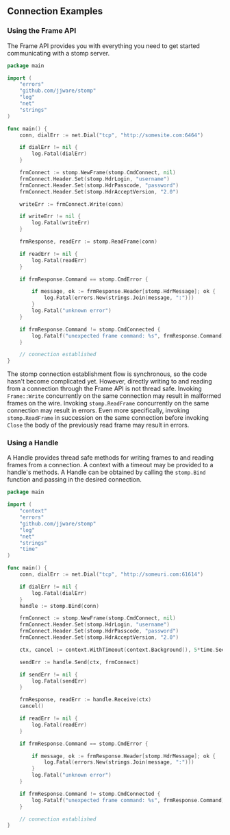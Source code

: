 ## Connection Examples

### Using the Frame API
The Frame API provides you with everything you need to get started communicating with a stomp
server.
```go
package main

import (
	"errors"
	"github.com/jjware/stomp"
	"log"
	"net"
	"strings"
)

func main() {
	conn, dialErr := net.Dial("tcp", "http://somesite.com:6464")

	if dialErr != nil {
		log.Fatal(dialErr)
	}

	frmConnect := stomp.NewFrame(stomp.CmdConnect, nil)
	frmConnect.Header.Set(stomp.HdrLogin, "username")
	frmConnect.Header.Set(stomp.HdrPasscode, "password")
	frmConnect.Header.Set(stomp.HdrAcceptVersion, "2.0")

	writeErr := frmConnect.Write(conn)

	if writeErr != nil {
		log.Fatal(writeErr)
	}

	frmResponse, readErr := stomp.ReadFrame(conn)

	if readErr != nil {
		log.Fatal(readErr)
	}

	if frmResponse.Command == stomp.CmdError {

		if message, ok := frmResponse.Header[stomp.HdrMessage]; ok {
			log.Fatal(errors.New(strings.Join(message, ":")))
		}
		log.Fatal("unknown error")
	}

	if frmResponse.Command != stomp.CmdConnected {
		log.Fatalf("unexpected frame command: %s", frmResponse.Command)
	}

	// connection established
}
```
The stomp connection establishment flow is synchronous, so the code hasn't become
complicated yet. However, directly writing to and reading from a connection through the Frame
API is not thread safe. Invoking `Frame::Write` concurrently on the same connection may result in
malformed frames on the wire. Invoking `stomp.ReadFrame` concurrently on the same connection may
result in errors. Even more specifically, invoking `stomp.ReadFrame` in succession on the same
connection before invoking `Close` the body of the previously read frame may result in errors. 

### Using a Handle
A Handle provides thread safe methods for writing frames to and reading frames from a connection.
A context with a timeout may be provided to a handle's methods. A Handle can be obtained by
calling the `stomp.Bind` function and passing in the desired connection.
```go
package main

import (
	"context"
	"errors"
	"github.com/jjware/stomp"
	"log"
	"net"
	"strings"
	"time"
)

func main() {
	conn, dialErr := net.Dial("tcp", "http://someuri.com:61614")

	if dialErr != nil {
		log.Fatal(dialErr)
	}
	handle := stomp.Bind(conn)

	frmConnect := stomp.NewFrame(stomp.CmdConnect, nil)
	frmConnect.Header.Set(stomp.HdrLogin, "username")
	frmConnect.Header.Set(stomp.HdrPasscode, "password")
	frmConnect.Header.Set(stomp.HdrAcceptVersion, "2.0")

	ctx, cancel := context.WithTimeout(context.Background(), 5*time.Second)

	sendErr := handle.Send(ctx, frmConnect)

	if sendErr != nil {
		log.Fatal(sendErr)
	}

	frmResponse, readErr := handle.Receive(ctx)
	cancel()

	if readErr != nil {
		log.Fatal(readErr)
	}

	if frmResponse.Command == stomp.CmdError {

		if message, ok := frmResponse.Header[stomp.HdrMessage]; ok {
			log.Fatal(errors.New(strings.Join(message, ":")))
		}
		log.Fatal("unknown error")
	}

	if frmResponse.Command != stomp.CmdConnected {
		log.Fatalf("unexpected frame command: %s", frmResponse.Command)
	}

	// connection established
}
```
